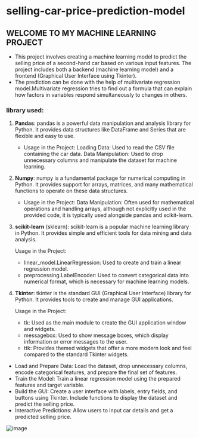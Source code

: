 # selling-car-price-prediction-model
## WELCOME TO MY MACHINE LEARNING PROJECT 

* This project involves creating a machine learning model to predict the selling price of a second-hand car based on various input features. The project includes both a backend (machine learning model) and a frontend (Graphical User Interface using Tkinter).
* The prediction can be done with the help of multivariate regression model.Multivariate regression tries to find out a formula that can explain how factors in variables respond simultaneously to changes in others.
### library used:
  1. **Pandas**:
     pandas is a powerful data manipulation and analysis library for Python. It provides data structures like DataFrame and Series that are flexible and easy to use.
     
     * Usage in the Project:
     Loading Data: Used to read the CSV file containing the car data.
     Data Manipulation: Used to drop unnecessary columns and manipulate the dataset for machine learning.
     
  3. **Numpy**:
     numpy is a fundamental package for numerical computing in Python. It provides support for arrays, matrices, and many mathematical functions to operate on these data structures.

      * Usage in the Project:
     Data Manipulation: Often used for mathematical operations and handling arrays, although not explicitly used in the provided code, it is typically used alongside pandas and scikit-learn.
     
  5. **scikit-learn** (sklearn):
     scikit-learn is a popular machine learning library in Python. It provides simple and efficient tools for data mining and data analysis.

      Usage in the Project:
      * linear_model.LinearRegression: Used to create and train a linear regression model.
      * preprocessing.LabelEncoder: Used to convert categorical data into numerical format, which is necessary for machine learning models.
     
  7. **Tkinter**:
    tkinter is the standard GUI (Graphical User Interface) library for Python. It provides tools to create and manage GUI applications.
   
      Usage in the Project:
      * tk: Used as the main module to create the GUI application window and widgets.
      * messagebox: Used to show message boxes, which display information or error messages to the user.
      * ttk: Provides themed widgets that offer a more modern look and feel compared to the standard Tkinter widgets.




  
* Load and Prepare Data: Load the dataset, drop unnecessary columns, encode categorical features, and prepare the final set of features.
* Train the Model: Train a linear regression model using the prepared features and target variable.
* Build the GUI: Create a user interface with labels, entry fields, and buttons using Tkinter. Include functions to display the dataset and predict the selling price.
* Interactive Predictions: Allow users to input car details and get a predicted selling price.


![image](https://github.com/nandanaap/selling-car-price-prediction-model/assets/139910211/51890a84-97d6-420b-8ff6-c358e61b8985)

